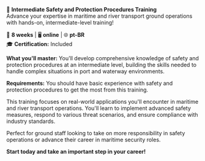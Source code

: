 🚀 **Intermediate Safety and Protection Procedures Training**  
Advance your expertise in maritime and river transport ground operations with hands-on, intermediate-level training!

📅 **8 weeks** | 🖥 **online** | 🌐 **pt-BR**  
🎓 **Certification:** Included

**What you'll master:**
You'll develop comprehensive knowledge of safety and protection procedures at an intermediate level, building the skills needed to handle complex situations in port and waterway environments.

**Requirements:**
You should have basic experience with safety and protection procedures to get the most from this training.

This training focuses on real-world applications you'll encounter in maritime and river transport operations. You'll learn to implement advanced safety measures, respond to various threat scenarios, and ensure compliance with industry standards.

Perfect for ground staff looking to take on more responsibility in safety operations or advance their career in maritime security roles.

**Start today and take an important step in your career!**